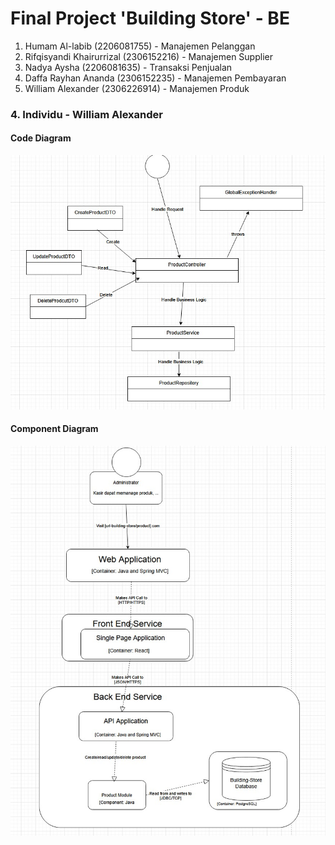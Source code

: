 # Final Project 'Building Store' - BE

1.  Humam Al-labib (2206081755) - Manajemen Pelanggan
2.  Rifqisyandi Khairurrizal (2306152216) - Manajemen Supplier
3.  Nadya Aysha (2206081635) - Transaksi Penjualan
4.  Daffa Rayhan Ananda (2306152235) - Manajemen Pembayaran
5.  William Alexander (2306226914) - Manajemen Produk


### 4. Individu - William Alexander
#### Code Diagram
![code-diagram](assets/images/code-diagram-manajemen-produk.jpg)
#### Component Diagram
![component-diagram](assets/images/component-diagram-manajemen-produk.jpg)